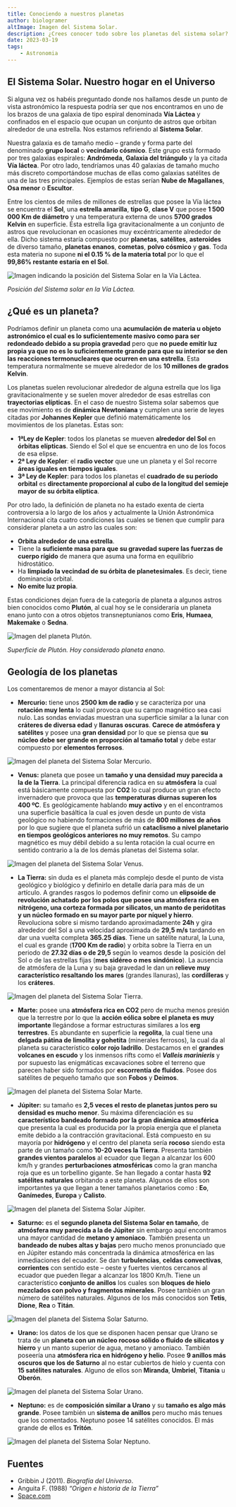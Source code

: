 ```yaml
---
title: Conociendo a nuestros planetas
author: biologramer
altImage: Imagen del Sistema Solar.
description: ¿Crees conocer todo sobre los planetas del sistema solar? Aprende todo sobre ellos en este artículo.
date: 2023-03-19
tags:
    - Astronomia
---
```


## El Sistema Solar. Nuestro hogar en el Universo

Si alguna vez os habéis preguntado donde nos hallamos desde un punto de vista astronómico la respuesta podría ser que nos encontramos en uno de los brazos de una galaxia de tipo espiral denominada **Vía Láctea** y confinados en el espacio que ocupan un conjunto de astros que orbitan alrededor de una estrella. Nos estamos refiriendo al **Sistema Solar**.

Nuestra galaxia es de tamaño medio – grande  y forma parte del denominado **grupo local** o **vecindario cósmico**. Este grupo está formado por tres galaxias espirales: **Andrómeda**, **Galaxia del triángulo** y la ya citada **Vía láctea**. Por otro lado, tendríamos unas 40 galaxias de tamaño mucho más discreto comportándose muchas de ellas como galaxias satélites de una de las tres principales. Ejemplos de estas serían **Nube de Magallanes**, **Osa menor** o **Escultor**.

Entre los cientos de miles de millones de estrellas que posee la Vía láctea se encuentra el **Sol**, una **estrella amarilla**, **tipo G**, **clase V** que posee **1 500 000 Km de diámetro** y una temperatura externa de unos **5700 grados Kelvin** en superficie. Esta estrella liga gravitacionalmente a un conjunto de astros que revolucionan en ocasiones muy excéntricamente alrededor de ella. Dicho sistema estaría compuesto por **planetas**, **satélites**, **asteroides** de diverso tamaño, **planetas enanos**, **cometas**, **polvo cósmico** y **gas**. Toda esta materia no supone **ni el 0.15 % de la materia total** por lo que el **99,86% restante estaría en el Sol**.

![Imagen indicando la posición del Sistema Solar en la Vía Láctea.](/images/contenido/conociendo-a-nuestros-planetas/sistema-solar-ubicacion.webp)

*Posición del Sistema solar en la Vía Láctea.*

## ¿Qué es un planeta?

Podríamos definir un planeta como una **acumulación de materia u objeto astronómico el cual es lo suficientemente masivo como para ser redondeado debido a su propia gravedad** pero que **no puede emitir luz propia ya que no es lo suficientemente grande para que su interior se den las reacciones termonucleares que ocurren en una estrella**. Esta temperatura normalmente se mueve alrededor de los **10 millones de grados Kelvin**.

Los planetas suelen revolucionar alrededor de alguna estrella que los liga gravitacionalmente y se suelen mover alrededor de esas estrellas con **trayectorias elípticas**. En el caso de nuestro Sistema solar sabemos que ese movimiento es de **dinámica Newtoniana** y cumplen una serie de leyes citadas por **Johannes Kepler** que definió matemáticamente los movimientos de los planetas. Estas son:

- **1ªLey de Kepler**: todos los planetas se mueven **alrededor del Sol** en **órbitas elípticas**. Siendo el Sol el que se encuentra en uno de los focos de esa elipse.
- **2ª Ley de Kepler**: el **radio vector** que une un planeta y el Sol recorre **áreas iguales en tiempos iguales**.
- **3ª Ley de Kepler**: para todos los planetas el **cuadrado de su período orbital** es **directamente proporcional al cubo de la longitud del semieje mayor de su órbita elíptica**.

Por otro lado, la definición de planeta no ha estado exenta de cierta controversia a lo largo de los años y actualmente la Unión Astronómica Internacional cita cuatro condiciones las cuales se tienen que cumplir para considerar planeta a un astro las cuales son:

- **Orbita alrededor de una estrella**.
- Tiene la **suficiente masa para que su gravedad supere las fuerzas de cuerpo rígido** de manera que asuma una forma en equilibrio hidrostático.
- Ha **limpiado la vecindad de su órbita de planetesimales**. Es decir, tiene dominancia orbital.
- **No emite luz propia**.

Estas condiciones dejan fuera de la categoría de planeta a algunos astros bien conocidos como **Plutón**, al cual hoy se le consideraría un planeta enano junto con a otros objetos transneptunianos como **Eris**, **Humaea**, **Makemake** o **Sedna**.

![Imagen del planeta Plutón.](/images/contenido/conociendo-a-nuestros-planetas/pluton.webp)

*Superficie de Plutón. Hoy considerado planeta enano.*

## Geología de los planetas

Los comentaremos de menor a mayor distancia al Sol:

- **Mercurio:** tiene unos **2500 km de radio** y se caracteriza por una **rotación muy lenta** lo cual provoca que su campo magnético sea casi nulo. Las sondas enviadas muestran una superficie similar a la lunar con **cráteres de diversa edad** y **llanuras oscuras**. **Carece de atmósfera y satélites** y posee una **gran densidad** por lo que se piensa que **su núcleo debe ser grande en proporción al tamaño total** y debe estar compuesto por **elementos ferrosos**.

![Imagen del planeta del Sistema Solar Mercurio.](/images/contenido/conociendo-a-nuestros-planetas/mercurio.webp)

- **Venus:** planeta que posee un **tamaño y una densidad muy parecida a la de la Tierra**. La principal diferencia radica en su **atmósfera** la cual está básicamente compuesta por **CO2** lo cual produce un gran efecto invernadero que provoca que las **temperaturas diurnas superen los 400 ºC**. Es geológicamente hablando **muy activo** y en el encontramos una superficie basáltica la cual es joven desde un punto de vista geológico no habiendo formaciones de más de **800 millones de años** por lo que sugiere que el planeta sufrió un **cataclismo a nivel planetario en tiempos geológicos anteriores no muy remotos**. Su campo magnético es muy débil debido a su lenta rotación  la cual ocurre en sentido contrario a la de los demás planetas del Sistema solar.

![Imagen del planeta del Sistema Solar Venus.](/images/contenido/conociendo-a-nuestros-planetas/venus.webp)

- **La Tierra:** sin duda es el planeta más complejo desde el punto de vista geológico y biológico y definirlo en detalle daría para más de un artículo. A grandes rasgos lo podemos definir como un **elipsoide de revolución achatado por los polos que posee una atmósfera rica en nitrógeno, una corteza formada por silicatos, un manto de peridotitas y un núcleo formado en su mayor parte por níquel y hierro**. Revoluciona sobre si mismo tardando aproximadamente **24h** y gira alrededor del Sol a una velocidad aproximada de **29,5 m/s** tardando en dar una vuelta completa **365.25 días**. Tiene un satélite natural, la Luna, el cual es grande (**1700 Km de radio**) y orbita sobre la Tierra en un periodo de **27.32 días o de 29,5** según lo veamos desde la posición del Sol o de las estrellas fijas (**mes sidéreo o mes sindónico**). La ausencia de atmósfera de la Luna y su baja gravedad le dan un **relieve muy característico resaltando los mares** (grandes llanuras), las **cordilleras** y los **cráteres**.

![Imagen del planeta del Sistema Solar Tierra.](/images/contenido/conociendo-a-nuestros-planetas/tierra.webp)

- **Marte:** posee una **atmósfera rica en CO2** pero de mucha menos presión que la terrestre por lo que la **acción eólica sobre el planeta es muy importante** llegándose a formar estructuras similares a los **erg terrestres**. Es abundante en superficie la **regolita**, la cual tiene una **delgada pátina de limolita y gohetita** (minerales ferrosos), la cual da al planeta su característico **color rojo ladrillo**. Destacamos en el **grandes volcanes en escudo** y los inmensos rifts como el ***Valleis marinieris*** y por supuesto las enigmáticas excavaciones sobre el terreno que parecen haber sido formados por **escorrentía de fluidos**. Posee dos satélites de pequeño tamaño que son **Fobos** y **Deimos**.

![Imagen del planeta del Sistema Solar Marte.](/images/contenido/conociendo-a-nuestros-planetas/marte.webp)

- **Júpiter:** su tamaño es **2,5 veces el resto de planetas juntos pero su densidad es mucho menor**. Su máxima diferenciación es su **característico bandeado formado por la gran dinámica atmosférica** que presenta la cual es producida por la propia energía que el planeta emite debido a la contracción gravitacional. Está compuesto en su mayoría por **hidrógeno** y el centro del planeta sería **rocoso** siendo esta parte de un tamaño como **10-20 veces la Tierra**. Presenta también **grandes vientos paralelos** al ecuador que llegan a alcanzar los 600 km/h y grandes **perturbaciones atmosféricas** como la gran mancha roja que es un torbellino gigante. Se han llegado a contar hasta **92 satélites naturales** orbitando a este planeta. Algunos de ellos son importantes ya que llegan a tener tamaños planetarios como : **Eo**, **Ganímedes**, **Europa** y **Calisto**.

![Imagen del planeta del Sistema Solar Júpiter.](/images/contenido/conociendo-a-nuestros-planetas/jupiter.webp)

- **Saturno:** es el **segundo planeta del Sistema Solar en tamaño**, de **atmósfera muy parecida a la de Júpiter** sin embargo aquí encontramos una mayor cantidad de **metano y amoniaco**. También presenta un **bandeado de nubes altas y bajas** pero mucho menos pronunciado que en Júpiter estando más concentrada la dinámica atmosférica en las inmediaciones del ecuador. Se dan **turbulencias**, **celdas convectivas**, **corrientes** con sentido este – oeste y fuertes vientos cercanos al ecuador que pueden llegar a alcanzar los 1800 Km/h. Tiene un característico **conjunto de anillos** los cuales son **bloques de hielo mezclados con polvo y fragmentos minerales**. Posee también un gran número de satélites naturales. Algunos de los más conocidos son **Tetis**, **Dione**, **Rea** o **Titán**.

![Imagen del planeta del Sistema Solar Saturno.](/images/contenido/conociendo-a-nuestros-planetas/saturno.webp)

- **Urano:** los datos de los que se disponen hacen pensar que Urano se trata de un **planeta con un núcleo rocoso sólido o fluido de silicatos y hierro** y un manto superior de agua, metano y amoniaco. También poseería una **atmósfera rica en hidrógeno y helio**. Posee **9 anillos más oscuros que los de Saturno** al no estar cubiertos de hielo y cuenta con **15 satélites naturales**. Alguno de ellos son **Miranda**, **Umbriel**, **Titania** u **Oberón**.

![Imagen del planeta del Sistema Solar Urano.](/images/contenido/conociendo-a-nuestros-planetas/urano.webp)

- **Neptuno:** es de **composición similar a Urano** y su **tamaño es algo más grande**. Posee también un **sistema de anillos** pero mucho más tenues que los comentados. Neptuno posee 14 satélites conocidos. El más grande de ellos es **Tritón**.

![Imagen del planeta del Sistema Solar Neptuno.](/images/contenido/conociendo-a-nuestros-planetas/neptuno.webp)

## Fuentes

- Gribbin J (2011). *Biografía del Universo*.
- Anguita F. (1988) *“Origen e historia de la Tierra”*
- [Space.com](Space.com)